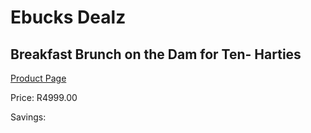 
# Ebucks Dealz
## Breakfast Brunch on the Dam for Ten- Harties
[Product Page](https://www.ebucks.com/web/shop/productSelected.do?prodId=515231724&catId=322194367)

Price: R4999.00

Savings: 


	